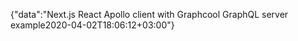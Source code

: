 {"data":"Next.js React Apollo client with Graphcool GraphQL server example2020-04-02T18:06:12+03:00"}
